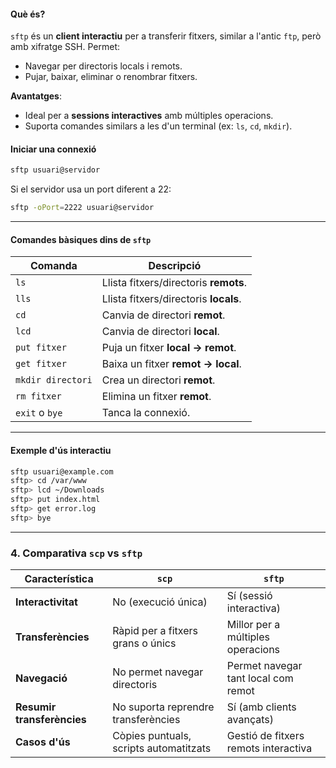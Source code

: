 #### **Què és?**

`sftp` és un **client interactiu** per a transferir fitxers, similar a l'antic `ftp`, però amb xifratge SSH. Permet:

- Navegar per directoris locals i remots.
- Pujar, baixar, eliminar o renombrar fitxers.

**Avantatges**:
- Ideal per a **sessions interactives** amb múltiples operacions.
- Suporta comandes similars a les d'un terminal (ex: `ls`, `cd`, `mkdir`).

#### **Iniciar una connexió**

```bash
sftp usuari@servidor  
```

Si el servidor usa un port diferent a 22:
```bash
sftp -oPort=2222 usuari@servidor  
```

---

#### **Comandes bàsiques dins de `sftp`**

| **Comanda**       | **Descripció**                        |
| ----------------- | ------------------------------------- |
| `ls`              | Llista fitxers/directoris **remots**. |
| `lls`             | Llista fitxers/directoris **locals**. |
| `cd`              | Canvia de directori **remot**.        |
| `lcd`             | Canvia de directori **local**.        |
| `put fitxer`      | Puja un fitxer **local → remot**.     |
| `get fitxer`      | Baixa un fitxer **remot → local**.    |
| `mkdir directori` | Crea un directori **remot**.          |
| `rm fitxer`       | Elimina un fitxer **remot**.          |
| `exit` o `bye`    | Tanca la connexió.                    |

---

#### **Exemple d'ús interactiu**

```bash
sftp usuari@example.com  
sftp> cd /var/www  
sftp> lcd ~/Downloads  
sftp> put index.html  
sftp> get error.log  
sftp> bye  
```
---

### **4. Comparativa `scp` vs `sftp`**

| **Característica**         | **`scp`**                              | **`sftp`**                           |
| -------------------------- | -------------------------------------- | ------------------------------------ |
| **Interactivitat**         | No (execució única)                    | Sí (sessió interactiva)              |
| **Transferències**         | Ràpid per a fitxers grans o únics      | Millor per a múltiples operacions    |
| **Navegació**              | No permet navegar directoris           | Permet navegar tant local com remot  |
| **Resumir transferències** | No suporta reprendre transferències    | Sí (amb clients avançats)            |
| **Casos d'ús**             | Còpies puntuals, scripts automatitzats | Gestió de fitxers remots interactiva |
